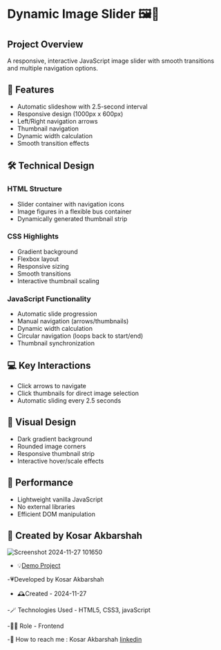 # Dynamic Image Slider 🖼️🔄

## Project Overview
A responsive, interactive JavaScript image slider with smooth transitions and multiple navigation options.

## 🌟 Features
- Automatic slideshow with 2.5-second interval
- Responsive design (1000px x 600px)
- Left/Right navigation arrows
- Thumbnail navigation 
- Dynamic width calculation
- Smooth transition effects

## 🛠 Technical Design

### HTML Structure
- Slider container with navigation icons
- Image figures in a flexible bus container
- Dynamically generated thumbnail strip

### CSS Highlights
- Gradient background
- Flexbox layout
- Responsive sizing
- Smooth transitions
- Interactive thumbnail scaling

### JavaScript Functionality
- Automatic slide progression
- Manual navigation (arrows/thumbnails)
- Dynamic width calculation
- Circular navigation (loops back to start/end)
- Thumbnail synchronization

## 💻 Key Interactions
- Click arrows to navigate
- Click thumbnails for direct image selection
- Automatic sliding every 2.5 seconds

## 🎨 Visual Design
- Dark gradient background
- Rounded image corners
- Responsive thumbnail strip
- Interactive hover/scale effects

## 🚀 Performance
- Lightweight vanilla JavaScript
- No external libraries
- Efficient DOM manipulation

## 👤 Created by Kosar Akbarshah

![Screenshot 2024-11-27 101650](https://github.com/user-attachments/assets/9587ccaf-502c-4d1b-9b0c-057f027204d9)

- 💡[Demo Project]( https://kosarakbarshah.github.io/sliderJavaScript/)

-💗Developed by Kosar Akbarshah

- 🕰Created - 2024-11-27

-🪄 Technologies Used - HTML5, CSS3, javaScript

-👩‍💻 Role - Frontend 

-💭 How to reach me : Kosar Akbarshah [linkedin](https://www.linkedin.com/in/kosar-akbarshah-22102b1b6/)
